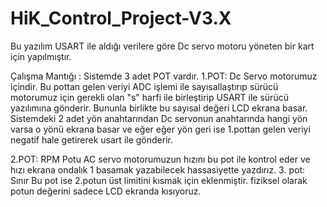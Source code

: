 # HiK_Control_Project-V3.X

Bu yazılım USART ile aldığı verilere göre Dc servo motoru yöneten bir kart için yapılmıştır.

Çalışma Mantığı :
Sistemde 3 adet POT vardır. 
1.POT: Dc Servo motorumuz içindir.
  Bu pottan gelen veriyi ADC işlemi ile sayısallaştırıp sürücü motorumuz için gerekli olan "s" harfi ile birleştirip USART ile sürücü yazılımına gönderir.
  Bununla birlikte bu sayısal değeri LCD ekrana basar.
  Sistemdeki 2 adet yön anahtarından Dc servonun anahtarında hangi yön varsa o yönü ekrana basar ve 
  eğer eğer yön geri ise 1.pottan gelen veriyi negatif hale getirerek usart ile gönderir.

2.POT: RPM Potu
AC servo motorumuzun hızını bu pot ile kontrol eder ve hızı ekrana ondalık 1 basamak yazabilecek hassasiyette yazdırız.
3. pot: Sınır
Bu pot ise 2.potun üst limitini kısmak için eklenmiştir. fiziksel olarak potun değerini sadece LCD ekranda kısıyoruz.

